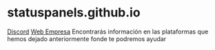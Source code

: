 # statuspanels.github.io

[Discord](https://discord.com/invite/UU4Ey8HqRr)
[Web Empresa](billingoutnodes.github.io)
Encontrarás información en las plataformas que hemos dejado anteriormente fonde te podremos ayudar


